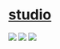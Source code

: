 # [studio](https://github.com/outerbase/studio)

![](https://img.shields.io/github/license/outerbase/studio?style=flat-square) ![](https://img.shields.io/github/last-commit/scillidan/studio/main?label=last%20commit%20(fork)&style=flat-square) ![](https://img.shields.io/badge/Vercel-black?style=flat&logo=Vercel&logoColor=white)